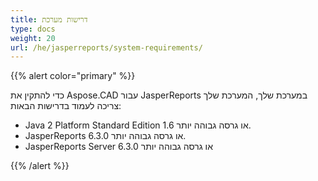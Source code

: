 ```yaml
---
title: דרישות מערכת
type: docs
weight: 20
url: /he/jasperreports/system-requirements/
---
```


{{% alert color="primary" %}}

כדי להתקין את Aspose.CAD עבור JasperReports במערכת שלך, המערכת שלך צריכה לעמוד בדרישות הבאות:

- Java 2 Platform Standard Edition 1.6 או גרסה גבוהה יותר.
- JasperReports 6.3.0 או גרסה גבוהה יותר.
- JasperReports Server 6.3.0 או גרסה גבוהה יותר

{{% /alert %}}
